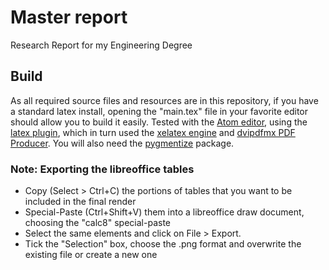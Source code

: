 # Master report
Research Report for my Engineering Degree

## Build

As all required source files and resources are in this repository, if you have a standard latex install, opening the "main.tex" file in your favorite editor should allow you to build it easily. Tested with the [Atom editor](https://atom.io/), using the [latex plugin](https://github.com/thomasjo/atom-latex), which in turn used the [xelatex engine](http://xetex.sourceforge.net/) and [dvipdfmx PDF Producer](https://www.ctan.org/pkg/dvipdfmx-def). You will also need the [pygmentize](http://pygments.org/) package.

### Note: Exporting the libreoffice tables

+ Copy (Select > Ctrl+C) the portions of tables that you want to be included in the final render
+ Special-Paste (Ctrl+Shift+V) them into a libreoffice draw document, choosing the "calc8" special-paste
+ Select the same elements and click on File > Export.
+ Tick the "Selection" box, choose the .png format and overwrite the existing file or create a new one
